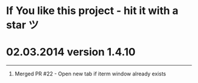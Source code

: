 # If You like this project - hit it with a star ツ

# 02.03.2014 version 1.4.10

---

1. Merged PR #22 - Open new tab if iterm window already exists